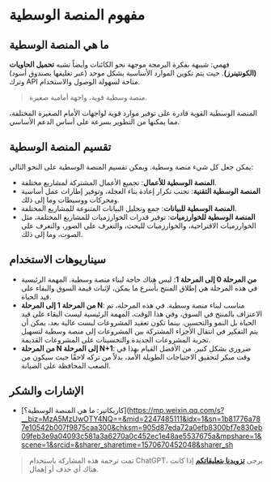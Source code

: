 # مفهوم المنصة الوسطية

## ما هي المنصة الوسطية

فهمي: شبيهة بفكرة البرمجة موجهة نحو الكائنات وأيضاً تشبه **تحميل الحاويات (الكونتينرز)**. حيث يتم تكوين الموارد الأساسية بشكل موحد (عبر تغليفها بصندوق أسود) وترك API متاحة لسهولة الوصول والاستخدام.

> منصة وسطية قوية، واجهة أمامية صغيرة.

المنصة الوسطية القوية قادرة على توفير موارد قوية لواجهات الأمام الصغيرة المختلفة، مما يمكنها من التطوير بسرعة على أساس الدعم الأساسي.

## تقسيم المنصة الوسطية

يمكن جعل كل شيء منصة وسطية. ويمكن تقسيم المنصة الوسطية على النحو التالي:

- **المنصة الوسطية للأعمال**: تجميع الأعمال المشتركة لمشاريع مختلفة.
- **المنصة الوسطية التقنية**: تجنب تكرار إعادة بناء العجلة، وتوفير إطارات عمل أساسية ومحركات ووسيطات وما إلى ذلك.
- **المنصة الوسطية للبيانات**: جمع وتحليل البيانات المتنوعة للمشاريع المختلفة.
- **المنصة الوسطية للخوارزميات**: توفير قدرات الخوارزميات للمشاريع المختلفة، مثل الخوارزميات الاقتراحية، والخوارزميات للبحث، والتعرف على الصور، والتعرف على الصوت، وما إلى ذلك.

## سيناريوهات الاستخدام

- **من المرحلة 0 إلى المرحلة 1**: ليس هناك حاجة لبناء منصة وسطية. المهمة الرئيسية في هذه المرحلة هي إطلاق المنتج بأسرع ما يمكن، لإثبات قيمة السوق والبقاء على قيد الحياة.
- **من المرحلة 1 إلى المرحلة N**: مناسب لبناء منصة وسطية. في هذه المرحلة، تم الاعتراف بالمنتج في السوق، وفي هذا الوقت، المهمة الرئيسية ليست البقاء على قيد الحياة بل النمو والتحسين. بينما تكون تعقيد المشروعات ليست عالية بعد، يمكن أن يتم التفكير في انتقال الأجزاء المشتركة بين المشروعات إلى منصة وسطية لتسهيل تجربة المشروعات الجديدة والتحسينات على المشروعات القديمة.
- **من المرحلة N إلى المرحلة N+1**: ضروري بشكل كبير. من الأفضل القيام بهذا في وقت مبكر لتحقيق الاحتياجات الطويلة الأمد، بدلاً من تركه لاحقًا حيث سيكون من الصعب المحافظة على الصيانة.

## الإشارات والشكر

- [كاريكاتير: ما هي المنصة الوسطية؟](https://mp.weixin.qq.com/s?__biz=MzA5MzUwOTY4NQ==&mid=2247485111&idx=1&sn=1b81776a787e10542b007f9875caa300&chksm=905d87eda72a0efb8300bf7e830eb09feb3e9a04093c581a3a6270a0c452ec1e48ae5537675a&mpshare=1&scene=1&srcid=&sharer_sharetime=1570670452048&sharer_sh

> تمت ترجمة هذه المشاركة باستخدام ChatGPT، يرجى [**تزويدنا بتعليقاتكم**](https://github.com/linyuxuanlin/Wiki_MkDocs/issues/new) إذا كانت هناك أي حذف أو إهمال.